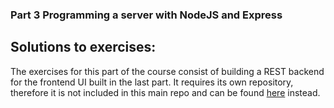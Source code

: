 ### Part 3 Programming a server with NodeJS and Express

## Solutions to exercises:

The exercises for this part of the course consist of building a REST backend for the frontend UI built in the last part.
It requires its own repository, therefore it is not included in this main repo and can be found [here](https://github.com/orrsteinberg/fullstackopen-2020-part3) instead.
